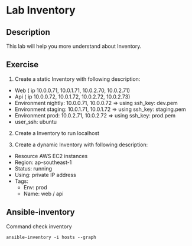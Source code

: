 # Lab Inventory

## Description
This lab will help you more understand about Inventory. 

## Exercise

1. Create a static Inventory with following description:
  - Web ( ip 10.0.0.71, 10.0.1.71, 10.0.2.70, 10.0.2.71)
  - Api ( ip 10.0.0.72, 10.0.1.72, 10.0.2.72, 10.0.2.73)
  - Environment nightly: 10.0.0.71, 10.0.0.72 => using ssh_key: dev.pem
  - Environment staging: 10.0.1.71, 10.0.1.72 => using ssh_key: staging.pem
  - Environment prod: 10.0.2.71, 10.0.2.72 => using ssh_key: prod.pem
  - user_ssh: ubuntu

2. Create a Inventory to run localhost

3. Create a dynamic Inventory with following description:
  - Resource AWS EC2 instances
  - Region: ap-southeast-1
  - Status: running
  - Using: private IP address
  - Tags: 
      - Env: prod
      - Name: web / api

## Ansible-inventory

Command check inventory

```
ansible-inventory -i hosts --graph
```
